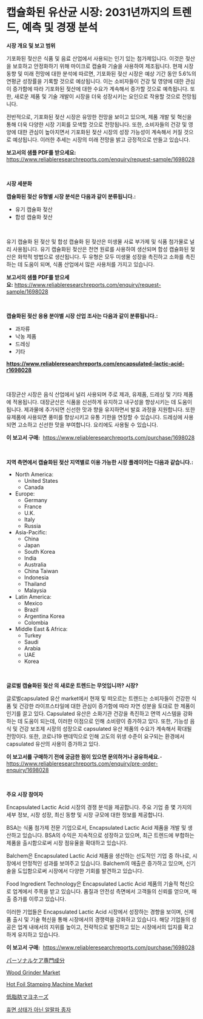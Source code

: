 <p><h1>캡슐화된 유산균 시장: 2031년까지의 트렌드, 예측 및 경쟁 분석</h1></p><p><strong>시장 개요 및 보고 범위</strong></p>
<p><p>기포화된 젖산은 식품 및 음료 산업에서 사용되는 인기 있는 첨가제입니다. 이것은 젖산을 보호하고 안정화하기 위해 마이크로 캡슐화 기술을 사용하여 제조됩니다. 현재 시장 동향 및 미래 전망에 대한 분석에 따르면, 기포화된 젖산 시장은 예상 기간 동안 5.6%의 연평균 성장률을 기록할 것으로 예상됩니다. 이는 소비자들이 건강 및 영양에 대한 관심이 증가함에 따라 기포화된 젖산에 대한 수요가 계속해서 증가할 것으로 예측됩니다. 또한, 새로운 제품 및 기술 개발이 시장을 더욱 성장시키는 요인으로 작용할 것으로 전망됩니다.</p><p>전반적으로, 기포화된 젖산 시장은 유망한 전망을 보이고 있으며, 제품 개발 및 혁신을 통해 더욱 다양한 시장 기회를 모색할 것으로 전망됩니다. 또한, 소비자들의 건강 및 영양에 대한 관심이 높아지면서 기포화된 젖산 시장의 성장 가능성이 계속해서 커질 것으로 예상됩니다. 이러한 추세는 시장의 미래 전망을 밝고 긍정적으로 만들고 있습니다.</p></p>
<p><strong>보고서의 샘플 PDF를 받으세요:</strong> <a href="https://www.reliableresearchreports.com/enquiry/request-sample/1698028">https://www.reliableresearchreports.com/enquiry/request-sample/1698028</a></p>
<p>&nbsp;</p>
<p><strong>시장 세분화</strong></p>
<p><strong>캡슐화된 젖산 유형별 시장 분석은 다음과 같이 분류됩니다.:</strong></p>
<p><ul><li>유기 캡슐화 젖산</li><li>합성 캡슐화 젖산</li></ul></p>
<p>&nbsp;</p>
<p><p>유기 캡슐화 된 젖산 및 합성 캡슐화 된 젖산은 미생물 사료 부가제 및 식품 첨가물로 널리 사용됩니다. 유기 캡슐화된 젖산은 천연 원료를 사용하여 생산되며 합성 캡슐화된 젖산은 화학적 방법으로 생산됩니다. 두 유형은 모두 미생물 성장을 촉진하고 소화를 촉진하는 데 도움이 되며, 식품 산업에서 많은 사용처를 가지고 있습니다.</p></p>
<p><strong>보고서의 샘플 PDF를 받으세요:</strong>&nbsp;<a href="https://www.reliableresearchreports.com/enquiry/request-sample/1698028">https://www.reliableresearchreports.com/enquiry/request-sample/1698028</a></p>
<p>&nbsp;</p>
<p><strong> 캡슐화된 젖산 응용 분야별 시장 산업 조사는 다음과 같이 분류됩니다.:</strong></p>
<p><ul><li>과자류</li><li>낙농 제품</li><li>드레싱</li><li>기타</li></ul></p>
<p><strong><a href="https://www.reliableresearchreports.com/encapsulated-lactic-acid-r1698028">https://www.reliableresearchreports.com/encapsulated-lactic-acid-r1698028</a></strong></p>
<p>&nbsp;</p>
<p><p>대장균산 시장은 음식 산업에서 널리 사용되며 주로 제과, 유제품, 드레싱 및 기타 제품에 적용됩니다. 대장균산은 식품을 신선하게 유지하고 내구성을 향상시키는 데 도움이 됩니다. 제과물에 추가되면 신선한 맛과 향을 유지하면서 발효 과정을 지원합니다. 또한 유제품에 사용되면 풍미를 향상시키고 유통 기한을 연장할 수 있습니다. 드레싱에 사용되면 고소하고 신선한 맛을 부여합니다. 요리에도 사용될 수 있습니다.</p></p>
<p><strong>이 보고서 구매:</strong>&nbsp; <a href="https://www.reliableresearchreports.com/purchase/1698028">https://www.reliableresearchreports.com/purchase/1698028</a></p>
<p>&nbsp;</p>
<p><strong>지역 측면에서 캡슐화된 젖산 지역별로 이용 가능한 시장 플레이어는 다음과 같습니다.:</strong></p>
<p><ul>
    <li>
        North America:
        <ul>
            <li>United States</li>
            <li>Canada</li>
        </ul>
    </li>
    <li>
        Europe:
        <ul>
            <li>Germany</li>
            <li>France</li>
            <li>U.K.</li>
            <li>Italy</li>
            <li>Russia</li>
        </ul>
    </li>
    <li>
        Asia-Pacific:
        <ul>
            <li>China</li>
            <li>Japan</li>
            <li>South Korea</li>
            <li>India</li>
            <li>Australia</li>
            <li>China Taiwan</li>
            <li>Indonesia</li>
            <li>Thailand</li>
            <li>Malaysia</li>
        </ul>
    </li>
    <li>
        Latin America:
        <ul>
            <li>Mexico</li>
            <li>Brazil</li>
            <li>Argentina Korea</li>
            <li>Colombia</li>
        </ul>
    </li>
    <li>
        Middle East & Africa:
        <ul>
            <li>Turkey</li>
            <li>Saudi</li>
            <li>Arabia</li>
            <li>UAE</li>
            <li>Korea</li>
        </ul>
    </li>
    </ul></p>
<p>&nbsp;</p>
<p><strong>글로벌 캡슐화된 젖산 의 새로운 트렌드는 무엇입니까? 시장?</strong></p>
<p><p>글로벌capsulated 유산 market에서 현재 및 떠오르는 트렌드는 소비자들이 건강한 식품 및 건강한 라이프스타일에 대한 관심이 증가함에 따라 자연 성분을 토대로 한 제품이 인기를 끌고 있다. Capsulated 유산은 소화기관 건강을 촉진하고 면역 시스템을 강화하는 데 도움이 되는데, 이러한 이점으로 인해 소비량이 증가하고 있다. 또한, 기능성 음식 및 건강 보조제 시장의 성장으로 capsulated 유산 제품의 수요가 계속해서 확대될 전망이다. 또한, 코로나19 팬데믹으로 인해 고도의 위생 수준이 요구되는 환경에서 capsulated 유산의 사용이 증가하고 있다.</p></p>
<p><strong>이 보고서를 구매하기 전에 궁금한 점이 있으면 문의하거나 공유하세요.</strong>- <a href="https://www.reliableresearchreports.com/enquiry/pre-order-enquiry/1698028">https://www.reliableresearchreports.com/enquiry/pre-order-enquiry/1698028</a></p>
<p>&nbsp;</p>
<p><strong>주요 시장 참여자</strong></p>
<p><p>Encapsulated Lactic Acid 시장의 경쟁 분석을 제공합니다. 주요 기업 중 몇 가지의 세부 정보, 시장 성장, 최신 동향 및 시장 규모에 대한 정보를 제공합니다. </p><p>BSA는 식품 첨가제 전문 기업으로서, Encapsulated Lactic Acid 제품을 개발 및 생산하고 있습니다. BSA의 수익은 지속적으로 성장하고 있으며, 최근 트렌드에 부합하는 제품을 출시함으로써 시장 점유율을 확대하고 있습니다. </p><p>Balchem은 Encapsulated Lactic Acid 제품을 생산하는 선도적인 기업 중 하나로, 시장에서 안정적인 성과를 보여주고 있습니다. Balchem의 매출은 증가하고 있으며, 신기술을 도입함으로써 시장에서 다양한 기회를 발견하고 있습니다. </p><p>Food Ingredient Technology은 Encapsulated Lactic Acid 제품의 기술적 혁신으로 업계에서 주목을 받고 있습니다. 품질과 안전성 측면에서 고객들의 신뢰를 얻으며, 매출 증가를 이루고 있습니다. </p><p>이러한 기업들은 Encapsulated Lactic Acid 시장에서 성장하는 경향을 보이며, 신제품 출시 및 기술 혁신을 통해 시장에서의 경쟁력을 강화하고 있습니다. 해당 기업들의 성공은 업계 내에서의 지위를 높이고, 전략적으로 발전하고 있는 시장에서의 입지를 확고하게 유지하고 있습니다.</p></p>
<p><strong>이 보고서 구매:</strong>&nbsp;&nbsp;<a href="https://www.reliableresearchreports.com/purchase/1698028">https://www.reliableresearchreports.com/purchase/1698028</a></p>
<p><p><a href="https://medium.com/@teridactyl90/%E5%80%8B%E4%BA%BA%E3%82%B1%E3%82%A2%E5%B0%82%E9%96%80%E6%88%90%E5%88%86%E5%B8%82%E5%A0%B4-%E6%88%90%E5%8A%9F%E3%81%99%E3%82%8B%E3%83%93%E3%82%B8%E3%83%8D%E3%82%B9%E6%88%A6%E7%95%A5%E3%81%AE%E9%8D%B5-2031%E5%B9%B4%E3%81%BE%E3%81%A7%E3%81%AE%E4%BA%88%E6%B8%AC-756234fa7f24">パーソナルケア専門成分</a></p><p><a href="https://github.com/seekum/Market-Research-Report-List-2/blob/main/wood-grinder-market.md">Wood Grinder Market</a></p><p><a href="https://github.com/nancykennedykellievqfqt2/Market-Research-Report-List-2/blob/main/hot-foil-stamping-machine-market.md">Hot Foil Stamping Machine Market</a></p><p><a href="https://github.com/pepo3k/Market-Research-Report-List-1/blob/main/369730930330.md">低脂肪マヨネーズ</a></p><p><a href="https://medium.com/@daveblock56/%EB%B9%84-%ED%9C%B4%EB%A9%B4-%EC%95%84%EB%A7%88%EB%AF%B8%EC%88%A0-%EB%A7%88%EB%AA%A8-%EC%A1%B0%EC%82%AC-%EB%B3%B4%EA%B3%A0%EC%84%9C-%EA%B7%B8-%EC%97%AD%EC%82%AC-%EB%B0%8F-2031%EB%85%84%EA%B9%8C%EC%A7%80%EC%9D%98-%EC%98%88%EC%83%81-8adbaf9010b8">휴면 상태가 아닌 알팔파 종자</a></p></p>